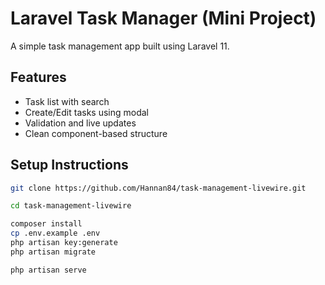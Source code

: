 # Laravel Task Manager (Mini Project)

A simple task management app built using Laravel 11.

## Features

-   Task list with search
-   Create/Edit tasks using modal
-   Validation and live updates
-   Clean component-based structure

## Setup Instructions

```bash
git clone https://github.com/Hannan84/task-management-livewire.git

cd task-management-livewire

composer install
cp .env.example .env
php artisan key:generate
php artisan migrate

php artisan serve

```
